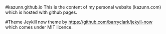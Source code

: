 #kazunn.github.io
This is the content of my personal website (kazunn.com) which is hosted with github pages.

#Theme
Jeykill now theme  by https://github.com/barryclark/jekyll-now which comes under MIT licence.